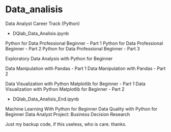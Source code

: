 # Data_analisis

Data Analyst Career Track (Python)

- DQlab_Data_Analisis.ipynb

Python for Data Professional Beginner - Part 1
Python for Data Professional Beginner - Part 2
Python for Data Professional Beginner - Part 3

Exploratory Data Analysis with Python for Beginner

Data Manipulation with Pandas - Part 1
Data Manipulation with Pandas - Part 2

Data Visualization with Python Matplotlib for Beginner - Part 1
Data Visualization with Python Matplotlib for Beginner - Part 2

- DQlab_Data_Analisis_End.ipynb

Machine Learning With Python for Beginner
Data Quality with Python for Beginner
Data Analyst Project: Business Decision Research

Just my backup code, if this useless, who is care. thanks.
